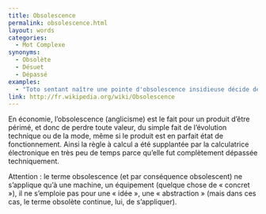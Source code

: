 ```yaml
---
title: Obsolescence
permalink: obsolescence.html
layout: words
categories:
  - Mot Complexe
synonyms:
  - Obsolète
  - Désuet
  - Dépassé
examples:
  - "Toto sentant naître une pointe d'obsolescence insidieuse décide de prendre sa retraite. (cf. Histoires)"
link: http://fr.wikipedia.org/wiki/Obsolescence
---
```


En économie, l’obsolescence (anglicisme) est le fait pour un produit d’être périmé, et donc de perdre toute valeur, du simple fait de l’évolution technique ou de la mode, même si le produit est en parfait état de fonctionnement. Ainsi la règle à calcul a été supplantée par la calculatrice électronique en très peu de temps parce qu’elle fut complètement dépassée techniquement.

Attention : le terme obsolescence (et par conséquence obsolescent) ne s’applique qu’à une machine, un équipement (quelque chose de « concret »), il ne s’emploie pas pour une « idée », une « abstraction » (mais dans ces cas, le terme obsolète continue, lui, de s’appliquer).
